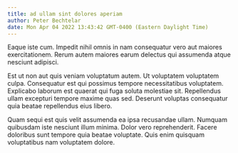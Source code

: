 ```yaml
---
title: ad ullam sint dolores aperiam
author: Peter Bechtelar
date: Mon Apr 04 2022 13:43:42 GMT-0400 (Eastern Daylight Time)
---
```

Eaque iste cum. Impedit nihil omnis in nam consequatur vero aut maiores exercitationem. Rerum autem maiores earum delectus qui assumenda atque nesciunt adipisci.

 Est ut non aut quis veniam voluptatum autem. Ut voluptatem voluptatem culpa. Consequatur est qui possimus tempore necessitatibus voluptatem. Explicabo laborum est quaerat qui fuga soluta molestiae sit. Repellendus ullam excepturi tempore maxime quas sed. Deserunt voluptas consequatur quia beatae repellendus eius libero.

 Quam sequi est quis velit assumenda ea ipsa recusandae ullam. Numquam quibusdam iste nesciunt illum minima. Dolor vero reprehenderit. Facere doloribus sunt tempore quia beatae voluptate. Quis enim quisquam voluptatibus nam voluptatem dolore.
